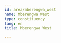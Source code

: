```yaml
---
id: area/mberengwa_west
name: Mberengwa West
type: constituency
lang: en
title: Mberengwa West

---
```

